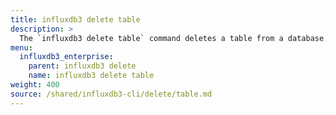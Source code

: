 ```yaml
---
title: influxdb3 delete table
description: >
  The `influxdb3 delete table` command deletes a table from a database.
menu:
  influxdb3_enterprise:
    parent: influxdb3 delete
    name: influxdb3 delete table
weight: 400
source: /shared/influxdb3-cli/delete/table.md
---
```


<!--
The content of this file is at content/shared/influxdb3-cli/delete/table.md
-->
